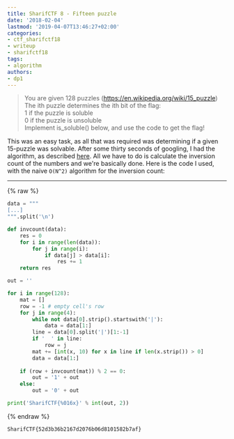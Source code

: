 ```yaml
---
title: SharifCTF 8 - Fifteen puzzle
date: '2018-02-04'
lastmod: '2019-04-07T13:46:27+02:00'
categories:
- ctf_sharifctf18
- writeup
- sharifctf18
tags:
- algorithm
authors:
- dp1
---
```


> You are given 128 puzzles (https://en.wikipedia.org/wiki/15_puzzle)<br/>
> The ith puzzle determines the ith bit of the flag:<br/>
> 1 if the puzzle is soluble<br/>
> 0 if the puzzle is unsoluble<br/>
> Implement is_soluble() below, and use the code to get the flag!

This was an easy task, as all that was required was determining if a given 15-puzzle was solvable. After some thirty seconds of googling, I had the algorithm, as described [here](https://www.geeksforgeeks.org/check-instance-15-puzzle-solvable/). All we have to do is calculate the inversion count of the numbers and we're basically done.
Here is the code I used, with the naive `O(N^2)` algorithm for the inversion count:

---
{% raw %}
```python
data = """
[...]
""".split('\n')

def invcount(data):
    res = 0
    for i in range(len(data)):
        for j in range(i):
            if data[j] > data[i]:
                res += 1
    return res

out = ''

for i in range(128):
    mat = []
    row = -1 # empty cell's row
    for j in range(4):
        while not data[0].strip().startswith('|'):
            data = data[1:]
        line = data[0].split('|')[1:-1]
        if '  ' in line:
            row = j
        mat += [int(x, 10) for x in line if len(x.strip()) > 0]
        data = data[1:]
    
    if (row + invcount(mat)) % 2 == 0:
        out = '1' + out
    else:
        out = '0' + out

print('SharifCTF{%016x}' % int(out, 2))
```
{% endraw %}

```bash
SharifCTF{52d3b36b2167d2076b06d8101582b7af}
```
